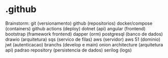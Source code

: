 # .github

Brainstorm:
git (versionamento)
github (repositorios)
docker/compose (containers)
github actions (deploy)
dotnet (api)
angular (frontend)
bootstrap (framework frontend)
dapper (orm)
postgresql (banco de dados)
drawio (arquitetura)
sqs (servico de filas)
aws (servidor)
aws 51 (dominio)
jwt (autenticacao)
branchs (develop e main)
onion architecture (arquitetura api)
padrao repository (persistencia de dados)
serilog (logs)
